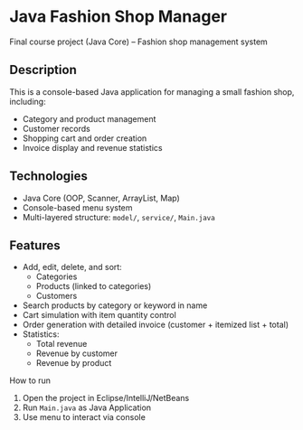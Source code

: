 # Java Fashion Shop Manager

Final course project (Java Core) – Fashion shop management system

## Description

This is a console-based Java application for managing a small fashion shop, including:
- Category and product management
- Customer records
- Shopping cart and order creation
- Invoice display and revenue statistics

## Technologies

- Java Core (OOP, Scanner, ArrayList, Map)
- Console-based menu system
- Multi-layered structure: `model/`, `service/`, `Main.java`

## Features

- Add, edit, delete, and sort:
  - Categories
  - Products (linked to categories)
  - Customers
- Search products by category or keyword in name
- Cart simulation with item quantity control
- Order generation with detailed invoice (customer + itemized list + total)
- Statistics:
  - Total revenue
  - Revenue by customer
  - Revenue by product

How to run

1. Open the project in Eclipse/IntelliJ/NetBeans
2. Run `Main.java` as Java Application
3. Use menu to interact via console



